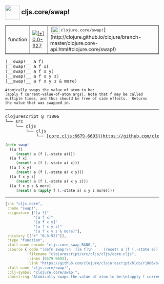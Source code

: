 ## <img width="48px" valign="middle" src="http://i.imgur.com/Hi20huC.png"> cljs.core/swap!

 <table border="1">
<tr>
<td>function</td>
<td><a href="https://github.com/cljsinfo/api-refs/tree/0.0-927"><img valign="middle" alt="[+] 0.0-927" src="https://img.shields.io/badge/+-0.0--927-lightgrey.svg"></a> </td>
<td>
[<img height="24px" valign="middle" src="http://i.imgur.com/1GjPKvB.png"> <samp>clojure.core/swap!</samp>](http://clojure.github.io/clojure/branch-master/clojure.core-api.html#clojure.core/swap!)
</td>
</tr>
</table>

 <samp>
(__swap!__ a f)<br>
(__swap!__ a f x)<br>
(__swap!__ a f x y)<br>
(__swap!__ a f x y z)<br>
(__swap!__ a f x y z & more)<br>
</samp>

```
Atomically swaps the value of atom to be:
(apply f current-value-of-atom args). Note that f may be called
multiple times, and thus should be free of side effects.  Returns
the value that was swapped in.
```

---

 <pre>
clojurescript @ r1806
└── src
    └── cljs
        └── cljs
            └── <ins>[core.cljs:6679-6693](https://github.com/clojure/clojurescript/blob/r1806/src/cljs/cljs/core.cljs#L6679-L6693)</ins>
</pre>

```clj
(defn swap!
  ([a f]
     (reset! a (f (.-state a))))
  ([a f x]
     (reset! a (f (.-state a) x)))
  ([a f x y]
     (reset! a (f (.-state a) x y)))
  ([a f x y z]
     (reset! a (f (.-state a) x y z)))
  ([a f x y z & more]
     (reset! a (apply f (.-state a) x y z more))))
```


---

```clj
{:ns "cljs.core",
 :name "swap!",
 :signature ["[a f]"
             "[a f x]"
             "[a f x y]"
             "[a f x y z]"
             "[a f x y z & more]"],
 :history [["+" "0.0-927"]],
 :type "function",
 :full-name-encode "cljs.core_swap_BANG_",
 :source {:code "(defn swap!\n  ([a f]\n     (reset! a (f (.-state a))))\n  ([a f x]\n     (reset! a (f (.-state a) x)))\n  ([a f x y]\n     (reset! a (f (.-state a) x y)))\n  ([a f x y z]\n     (reset! a (f (.-state a) x y z)))\n  ([a f x y z & more]\n     (reset! a (apply f (.-state a) x y z more))))",
          :filename "clojurescript/src/cljs/cljs/core.cljs",
          :lines [6679 6693],
          :link "https://github.com/clojure/clojurescript/blob/r1806/src/cljs/cljs/core.cljs#L6679-L6693"},
 :full-name "cljs.core/swap!",
 :clj-symbol "clojure.core/swap!",
 :docstring "Atomically swaps the value of atom to be:\n(apply f current-value-of-atom args). Note that f may be called\nmultiple times, and thus should be free of side effects.  Returns\nthe value that was swapped in."}

```
